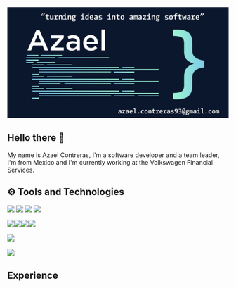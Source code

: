 <img src="https://github.com/thedamphair/thedamphair/blob/main/Aza_Portada-01.jpeg">

## Hello there 👋
My name is Azael Contreras, I'm a software developer and a team leader, I'm from Mexico and I'm currently working at the Volkswagen Financial Services.

## ⚙️ Tools and Technologies  
![](https://img.shields.io/badge/code-JavaScript-yellow?logo=javascript&logoColor=white) ![](https://img.shields.io/badge/code-TypeScript-blue?logo=typescript&logoColor=white) ![](https://img.shields.io/badge/code-Kotlin-brightgreen?logo=kotlin&logoColor=white) ![](https://img.shields.io/badge/code-Dart-9cf?logo=dart&logoColor=white)

![](https://img.shields.io/badge/env-NodeJS-green?logo=node.js&logoColor=white)![](https://img.shields.io/badge/framework-Angular-red?logo=angular&logoColor=white)![](https://img.shields.io/badge/framework-ionic-9cf?logo=ionic&logoColor=white)![](https://img.shields.io/badge/os-Android-green?logo=android&logoColor=white)

![](https://img.shields.io/badge/database-MongoDB-brightgreen?logo=mongodb&logoColor=white)

![](https://img.shields.io/badge/cloud-Azure-blue?logo=microsoft-azure&logoColor=white)

## Experience

<!--
- 🔭 I’m currently working on ...
- 🌱 I’m currently learning ...
- 👯 I’m looking to collaborate on ...
- 🤔 I’m looking for help with ...
- 💬 Ask me about ...
- 📫 How to reach me: ...
- 😄 Pronouns: ...
- ⚡ Fun fact: ...
-->
